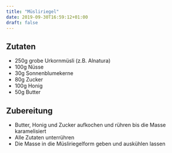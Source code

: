 ```yaml
---
title: "Müsliriegel"
date: 2019-09-30T16:59:12+01:00
draft: false
---
```


## Zutaten
- 250g grobe Urkornmüsli (z.B. Alnatura)
- 100g Nüsse
- 30g Sonnenblumekerne
- 80g Zucker
- 100g Honig
- 50g Butter

## Zubereitung
- Butter, Honig und Zucker aufkochen und rühren bis die Masse karamelisiert
- Alle Zutaten unterrühren
- Die Masse in die Müsliriegelform geben und auskühlen lassen

